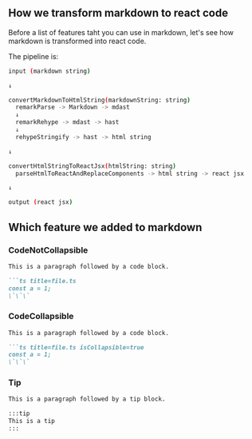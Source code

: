 ## How we transform markdown to react code

Before a list of features taht you can use in markdown, let's see how markdown is transformed into react code.

The pipeline is:
```bash
input (markdown string)

↓

convertMarkdownToHtmlString(markdownString: string)
  remarkParse -> Markdown -> mdast
  ↓
  remarkRehype -> mdast -> hast
  ↓
  rehypeStringify -> hast -> html string

↓

convertHtmlStringToReactJsx(htmlString: string)
  parseHtmlToReactAndReplaceComponents -> html string -> react jsx

↓

output (react jsx)
```

## Which feature we added to markdown

### CodeNotCollapsible
```md
This is a paragraph followed by a code block.

```ts title=file.ts
const a = 1;
\`\`\`

```

### CodeCollapsible
```md
This is a paragraph followed by a code block.

```ts title=file.ts isCollapsible=true
const a = 1;
\`\`\`

```

### Tip
```md
This is a paragraph followed by a tip block.

:::tip
This is a tip
:::
```